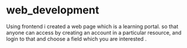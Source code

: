 # web_development
Using frontend i created a web page which is a learning portal. so that anyone can access by creating an account in a particular resource, and login to that and choose a field which you are interested .
